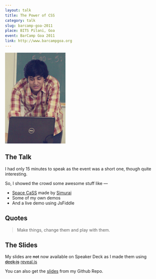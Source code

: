 ```yaml
---
layout: talk
title: The Power of CSS
category: talk
slug: barcamp-goa-2011
place: BITS Pilani, Goa
event: BarCamp Goa 2011
link: http://www.barcampgoa.org
---
```


<div class="islet">
	<img class="img--center img--tall" src="/images/Me-at-BarCamp-Goa-2011.jpg" />
</div>

## The Talk

<p class="lead">I had only 15 minutes to speak as the event was a short one, though quite interesting.</p>

So, I showed the crowd some awesome stuff like &mdash;

 * [Space CaSS](http://lab.simurai.com/space-cacss) made by [Simurai](http://simuari.com)
 * Some of my own demos
 * And a <span class="highlight">live demo</span> using JsFiddle

## Quotes

<blockquote>
	<p>Make things, change them and play with them.</p>
</blockquote>

## The Slides

My slides are <strike>not</strike> now available on Speaker Deck as I made them using <strike><a href="https://github.com/imakewebthings/deck.js">deck.js</a></strike> [reveal.js](https://github.com/hakimel/reveal.js)

You can also get the [slides](https://github.com/aniketpant/presentations) from my Github Repo.

<script async class="speakerdeck-embed" data-id="4a8f8780194f01307dd222000a9f27e2" data-ratio="1.41436464088398" src="//speakerdeck.com/assets/embed.js"></script>
